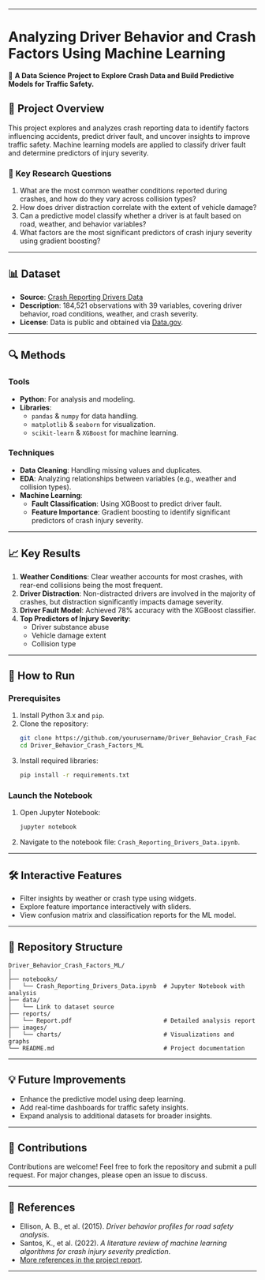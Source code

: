 

---

# Analyzing Driver Behavior and Crash Factors Using Machine Learning

🚗 **A Data Science Project to Explore Crash Data and Build Predictive Models for Traffic Safety.** 

## 🌟 **Project Overview**
This project explores and analyzes crash reporting data to identify factors influencing accidents, predict driver fault, and uncover insights to improve traffic safety. Machine learning models are applied to classify driver fault and determine predictors of injury severity.

### 🎯 **Key Research Questions**
1. What are the most common weather conditions reported during crashes, and how do they vary across collision types?
2. How does driver distraction correlate with the extent of vehicle damage?
3. Can a predictive model classify whether a driver is at fault based on road, weather, and behavior variables?
4. What factors are the most significant predictors of crash injury severity using gradient boosting?

---

## 📊 **Dataset**
- **Source**: [Crash Reporting Drivers Data](https://catalog.data.gov/dataset/crash-reporting-drivers-data)
- **Description**: 184,521 observations with 39 variables, covering driver behavior, road conditions, weather, and crash severity.
- **License**: Data is public and obtained via [Data.gov](https://data.gov).

---

## 🔍 **Methods**
### Tools
- **Python**: For analysis and modeling.
- **Libraries**: 
  - `pandas` & `numpy` for data handling.
  - `matplotlib` & `seaborn` for visualization.
  - `scikit-learn` & `XGBoost` for machine learning.

### Techniques
- **Data Cleaning**: Handling missing values and duplicates.
- **EDA**: Analyzing relationships between variables (e.g., weather and collision types).
- **Machine Learning**: 
  - **Fault Classification**: Using XGBoost to predict driver fault.
  - **Feature Importance**: Gradient boosting to identify significant predictors of crash injury severity.

---

## 📈 **Key Results**
1. **Weather Conditions**: Clear weather accounts for most crashes, with rear-end collisions being the most frequent.
2. **Driver Distraction**: Non-distracted drivers are involved in the majority of crashes, but distraction significantly impacts damage severity.
3. **Driver Fault Model**: Achieved 78% accuracy with the XGBoost classifier.
4. **Top Predictors of Injury Severity**:
   - Driver substance abuse
   - Vehicle damage extent
   - Collision type

---

## 🚀 **How to Run**
### Prerequisites
1. Install Python 3.x and `pip`.
2. Clone the repository:
   ```bash
   git clone https://github.com/yourusername/Driver_Behavior_Crash_Factors_ML.git
   cd Driver_Behavior_Crash_Factors_ML
   ```
3. Install required libraries:
   ```bash
   pip install -r requirements.txt
   ```

### Launch the Notebook
1. Open Jupyter Notebook:
   ```bash
   jupyter notebook
   ```
2. Navigate to the notebook file: `Crash_Reporting_Drivers_Data.ipynb`.

---

## 🛠 **Interactive Features**
- Filter insights by weather or crash type using widgets.
- Explore feature importance interactively with sliders.
- View confusion matrix and classification reports for the ML model.

---

## 📂 **Repository Structure**
```plaintext
Driver_Behavior_Crash_Factors_ML/
│
├── notebooks/
│   └── Crash_Reporting_Drivers_Data.ipynb  # Jupyter Notebook with analysis
├── data/
│   └── Link to dataset source
├── reports/
│   └── Report.pdf                          # Detailed analysis report
├── images/
│   └── charts/                             # Visualizations and graphs
└── README.md                               # Project documentation
```

---

## 💡 **Future Improvements**
- Enhance the predictive model using deep learning.
- Add real-time dashboards for traffic safety insights.
- Expand analysis to additional datasets for broader insights.

---

## 🤝 **Contributions**
Contributions are welcome! Feel free to fork the repository and submit a pull request. For major changes, please open an issue to discuss.

---

## 📜 **References**
- Ellison, A. B., et al. (2015). *Driver behavior profiles for road safety analysis*.
- Santos, K., et al. (2022). *A literature review of machine learning algorithms for crash injury severity prediction*.
- [More references in the project report](reports/Report.pdf).

---
